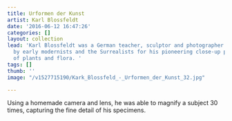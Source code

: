 ```yaml
---
title: Urformen der Kunst
artist: Karl Blossfeldt
date: '2016-06-12 16:47:26'
categories: []
layout: collection
lead: 'Karl Blossfeldt was a German teacher, sculptor and photographer celebrated
  by early modernists and the Surrealists for his pioneering close-up photography
  of plants and flora. '
tags: []
thumb: ''
image: "/v1527715190/Kark_Blossfeld_-_Urformen_der_Kunst_32.jpg"

---
```

Using a homemade camera and lens, he was able to magnify a subject 30 times, capturing the fine detail of his specimens.